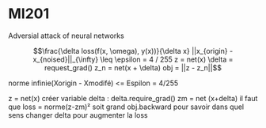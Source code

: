 # MI201
Adversial attack of neural networks

```math
\frac{\delta loss(f(x, \omega), y(x))}{\delta x}

||x_{origin} - x_{noised}||_{\infty} \leq \epsilon = 4 / 255

z = net(x)
\delta = request_grad()
z_n = net(x + \delta)
obj = ||z - z_n||
```
norme infinie(Xorigin - Xmodifé) <= Espilon = 4/255

z = net(x)
créer variable delta : delta.require_grad()
zm = net (x+delta)
il faut que loss = norme(z-zm)² soit grand 
obj.backward pour savoir dans quel sens changer delta pour augmenter la loss

